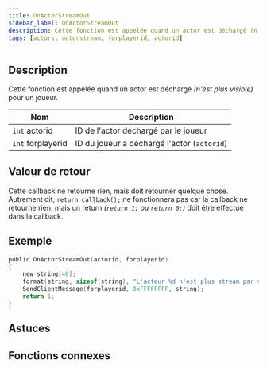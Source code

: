 ```yaml
---
title: OnActorStreamOut
sidebar_label: OnActorStreamOut
description: Cette fonction est appelée quand un actor est déchargé (n'est plus visible) pour un joueur.
tags: [actors, actorstream, forplayerid, actorid]
---
```


<VersionWarn name='callback' version='SA-MP 0.3.7' />

## Description

Cette fonction est appelée quand un actor est déchargé _(n'est plus visible)_ pour un joueur.

| Nom               | Description                                  |
| -----------       | -------------------------------------------- |
| `int` actorid     | ID de l'actor déchargé par le joueur         |
| `int` forplayerid | ID du joueur a déchargé l'actor (`actorid`)  |

## Valeur de retour

Cette callback ne retourne rien, mais doit retourner quelque chose. Autrement dit, `return callback();` ne fonctionnera pas car la callback ne retourne rien, mais un return _(`return 1;` ou `return 0;`)_ doit être effectué dans la callback.

## Exemple

```c
public OnActorStreamOut(actorid, forplayerid)
{
    new string[40];
    format(string, sizeof(string), "L'acteur %d n'est plus stream par vous.", actorid);
    SendClientMessage(forplayerid, 0xFFFFFFFF, string);
    return 1;
}
```

## Astuces

<TipNPCCallbacks />

## Fonctions connexes
